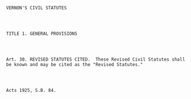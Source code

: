 ﻿
    
    
    	
    					
    
    
    VERNON'S CIVIL STATUTES
    
      
    
    
    TITLE 1. GENERAL PROVISIONS
    
      
    
    
    Art. 30. REVISED STATUTES CITED.  These Revised Civil Statutes shall be known and may be cited as the "Revised Statutes."
    
    
    
    
    Acts 1925, S.B. 84.
    
    
    
    
    				
